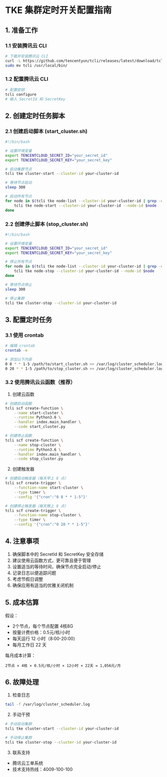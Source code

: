 # TKE 集群定时开关配置指南

## 1. 准备工作

### 1.1 安装腾讯云 CLI
```bash
# 下载并安装腾讯云 CLI
curl -L https://github.com/tencentyun/tcli/releases/latest/download/tcli-linux-x86_64.tar.gz | tar -xz
sudo mv tcli /usr/local/bin/
```

### 1.2 配置腾讯云 CLI
```bash
# 配置密钥
tcli configure
# 输入 SecretId 和 SecretKey
```

## 2. 创建定时任务脚本

### 2.1 创建启动脚本 (start_cluster.sh)
```bash
#!/bin/bash

# 设置环境变量
export TENCENTCLOUD_SECRET_ID="your_secret_id"
export TENCENTCLOUD_SECRET_KEY="your_secret_key"

# 启动集群节点
tcli tke cluster-start --cluster-id your-cluster-id

# 等待节点启动
sleep 300

# 启动所有节点
for node in $(tcli tke node-list --cluster-id your-cluster-id | grep -o 'ins-[a-zA-Z0-9]*'); do
    tcli tke node-start --cluster-id your-cluster-id --node-id $node
done
```

### 2.2 创建停止脚本 (stop_cluster.sh)
```bash
#!/bin/bash

# 设置环境变量
export TENCENTCLOUD_SECRET_ID="your_secret_id"
export TENCENTCLOUD_SECRET_KEY="your_secret_key"

# 停止所有节点
for node in $(tcli tke node-list --cluster-id your-cluster-id | grep -o 'ins-[a-zA-Z0-9]*'); do
    tcli tke node-stop --cluster-id your-cluster-id --node-id $node
done

# 等待节点停止
sleep 300

# 停止集群
tcli tke cluster-stop --cluster-id your-cluster-id
```

## 3. 配置定时任务

### 3.1 使用 crontab
```bash
# 编辑 crontab
crontab -e

# 添加以下内容
0 8 * * 1-5 /path/to/start_cluster.sh >> /var/log/cluster_scheduler.log 2>&1
0 20 * * 1-5 /path/to/stop_cluster.sh >> /var/log/cluster_scheduler.log 2>&1
```

### 3.2 使用腾讯云云函数（推荐）

1. 创建云函数
```bash
# 创建启动函数
tcli scf create-function \
    --name start-cluster \
    --runtime Python3.6 \
    --handler index.main_handler \
    --code start_cluster.py

# 创建停止函数
tcli scf create-function \
    --name stop-cluster \
    --runtime Python3.6 \
    --handler index.main_handler \
    --code stop_cluster.py
```

2. 创建触发器
```bash
# 创建启动触发器（每天早上 8 点）
tcli scf create-trigger \
    --function-name start-cluster \
    --type timer \
    --config '{"cron":"0 8 * * 1-5"}'

# 创建停止触发器（每天晚上 8 点）
tcli scf create-trigger \
    --function-name stop-cluster \
    --type timer \
    --config '{"cron":"0 20 * * 1-5"}'
```

## 4. 注意事项

1. 确保脚本中的 SecretId 和 SecretKey 安全存储
2. 建议使用云函数方式，更可靠且便于管理
3. 设置适当的等待时间，确保节点完全启动/停止
4. 记录日志以便追踪问题
5. 考虑节假日调整
6. 确保应用有适当的优雅关闭机制

## 5. 成本估算

假设：
- 2个节点，每个节点配置 4核8G
- 按量计费价格：0.5元/核/小时
- 每天运行 12 小时（8:00-20:00）
- 每月工作日 22 天

每月成本计算：
```
2节点 × 4核 × 0.5元/核/小时 × 12小时 × 22天 = 1,056元/月
```

## 6. 故障处理

1. 检查日志
```bash
tail -f /var/log/cluster_scheduler.log
```

2. 手动干预
```bash
# 手动启动集群
tcli tke cluster-start --cluster-id your-cluster-id

# 手动停止集群
tcli tke cluster-stop --cluster-id your-cluster-id
```

3. 联系支持
- 腾讯云工单系统
- 技术支持热线：4009-100-100 